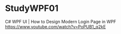 # StudyWPF01


C# WPF UI | How to Design Modern Login Page in WPF
https://www.youtube.com/watch?v=PoPUB1_q2kE